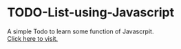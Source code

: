 # TODO-List-using-Javascript
 A simple Todo to learn some function of Javascrpit. <br>
 <a href="https://10015.io/"> Click here to visit.
